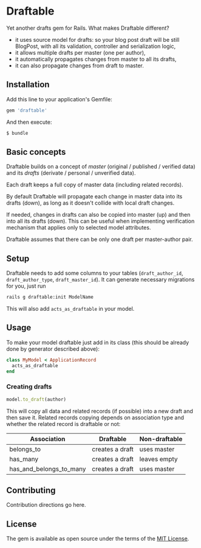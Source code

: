 # Draftable
Yet another drafts gem for Rails. What makes Draftable different?

- it uses source model for drafts: so your blog post draft will be still BlogPost,
with all its validation, controller and serialization logic,
- it allows multiple drafts per master (one per author),
- it automatically propagates changes from master to all its drafts,
- it can also propagate changes from draft to master.

## Installation
Add this line to your application's Gemfile:

```ruby
gem 'draftable'
```

And then execute:
```bash
$ bundle
```

## Basic concepts
Draftable builds on a concept of _master_ (original / published / verified data)
and its _drafts_ (derivate / personal / unverified data).

Each draft keeps a full copy of master data (including related records).

By default Draftable will propagate each change in master data into its drafts
(down), as long as it doesn't collide with local draft changes.

If needed, changes in drafts can also be copied into master (up) and then into
all its drafts (down). This can be useful when implementing verification
mechanism that applies only to selected model attributes.

Draftable assumes that there can be only one draft per master-author pair.

## Setup
Draftable needs to add some columns to your tables (`draft_author_id`,
`draft_author_type`, `draft_master_id`). It can generate necessary migrations
for you, just run

```bash
rails g draftable:init ModelName
```

This will also add `acts_as_draftable` in your model.

## Usage
To make your model draftable just add in its class (this should be already done
by generator described above):

```ruby
class MyModel < ApplicationRecord
  acts_as_draftable
end
```

### Creating drafts

```ruby
model.to_draft(author)
```

This will copy all data and related records (if possible) into a new draft and then
save it. Related records copying depends on association type and whether the related
record is draftable or not:

| Association             | Draftable       | Non-draftable |
| ----------------------- | --------------- | ------------- |
| belongs_to              | creates a draft | uses master   |
| has_many                | creates a draft | leaves empty  |
| has_and_belongs_to_many | creates a draft | uses master   |



## Contributing
Contribution directions go here.

## License
The gem is available as open source under the terms of the [MIT License](https://opensource.org/licenses/MIT).
